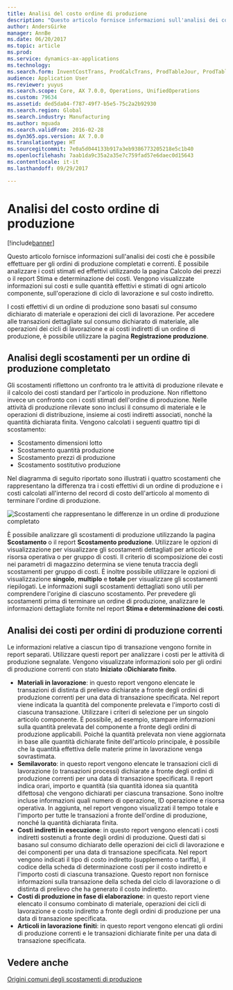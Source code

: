```yaml
---
title: Analisi del costo ordine di produzione
description: "Questo articolo fornisce informazioni sull'analisi dei costi che è possibile effettuare per gli ordini di produzione completati e correnti. È possibile analizzare i costi stimati ed effettivi utilizzando la pagina Calcolo dei prezzi o il report Stima e determinazione dei costi. Vengono visualizzate informazioni sui costi e sulle quantità effettivi e stimati di ogni articolo componente, sull'operazione di ciclo di lavorazione e sul costo indiretto."
author: AndersGirke
manager: AnnBe
ms.date: 06/20/2017
ms.topic: article
ms.prod: 
ms.service: dynamics-ax-applications
ms.technology: 
ms.search.form: InventCostTrans, ProdCalcTrans, ProdTableJour, ProdTableListPage
audience: Application User
ms.reviewer: yuyus
ms.search.scope: Core, AX 7.0.0, Operations, UnifiedOperations
ms.custom: 79634
ms.assetid: ded5da04-f787-49f7-b5e5-75c2a2b92930
ms.search.region: Global
ms.search.industry: Manufacturing
ms.author: mguada
ms.search.validFrom: 2016-02-28
ms.dyn365.ops.version: AX 7.0.0
ms.translationtype: HT
ms.sourcegitcommit: 7e0a5d044133b917a3eb9386773205218e5c1b40
ms.openlocfilehash: 7aab1da9c35a2a35e7c759fad57e6daec0d15643
ms.contentlocale: it-it
ms.lasthandoff: 09/29/2017

---
```


# <a name="production-order-cost-analysis"></a>Analisi del costo ordine di produzione

[!include[banner](../includes/banner.md)]


Questo articolo fornisce informazioni sull'analisi dei costi che è possibile effettuare per gli ordini di produzione completati e correnti. È possibile analizzare i costi stimati ed effettivi utilizzando la pagina Calcolo dei prezzi o il report Stima e determinazione dei costi. Vengono visualizzate informazioni sui costi e sulle quantità effettivi e stimati di ogni articolo componente, sull'operazione di ciclo di lavorazione e sul costo indiretto.

I costi effettivi di un ordine di produzione sono basati sul consumo dichiarato di materiale e operazioni dei cicli di lavorazione. Per accedere alle transazioni dettagliate sul consumo dichiarato di materiale, alle operazioni dei cicli di lavorazione e ai costi indiretti di un ordine di produzione, è possibile utilizzare la pagina **Registrazione produzione**.

## <a name="variance-analysis-for-a-completed-production-order"></a>Analisi degli scostamenti per un ordine di produzione completato
Gli scostamenti riflettono un confronto tra le attività di produzione rilevate e il calcolo dei costi standard per l'articolo in produzione. Non riflettono invece un confronto con i costi stimati dell'ordine di produzione. Nelle attività di produzione rilevate sono inclusi il consumo di materiale e le operazioni di distribuzione, insieme ai costi indiretti associati, nonché la quantità dichiarata finita. Vengono calcolati i seguenti quattro tipi di scostamento:

-   Scostamento dimensioni lotto
-   Scostamento quantità produzione
-   Scostamento prezzi di produzione
-   Scostamento sostitutivo produzione

Nel diagramma di seguito riportato sono illustrati i quattro scostamenti che rappresentano la differenza tra i costi effettivi di un ordine di produzione e i costi calcolati all'interno del record di costo dell'articolo al momento di terminare l'ordine di produzione. 

![Scostamenti che rappresentano le differenze in un ordine di produzione completato](./media/control.jpg) 

È possibile analizzare gli scostamenti di produzione utilizzando la pagina **Scostamento** o il report **Scostamento produzione**. Utilizzare le opzioni di visualizzazione per visualizzare gli scostamenti dettagliati per articolo e risorsa operativa o per gruppo di costi. Il criterio di scomposizione dei costi nei parametri di magazzino determina se viene tenuta traccia degli scostamenti per gruppo di costi. È inoltre possibile utilizzare le opzioni di visualizzazione **singolo**, **multiplo** e **totale** per visualizzare gli scostamenti riepilogati. Le informazioni sugli scostamenti dettagliati sono utili per comprendere l'origine di ciascuno scostamento. Per prevedere gli scostamenti prima di terminare un ordine di produzione, analizzare le informazioni dettagliate fornite nel report **Stima e determinazione dei costi**.

## <a name="cost-analysis-for-current-production-orders"></a>Analisi dei costi per ordini di produzione correnti
Le informazioni relative a ciascun tipo di transazione vengono fornite in report separati. Utilizzare questi report per analizzare i costi per le attività di produzione segnalate. Vengono visualizzate informazioni solo per gli ordini di produzione correnti con stato **Iniziato** o**Dichiarato finito**.

-   **Materiali in lavorazione**: in questo report vengono elencate le transazioni di distinta di prelievo dichiarate a fronte degli ordini di produzione correnti per una data di transazione specificata. Nel report viene indicata la quantità del componente prelevata e l'importo costi di ciascuna transazione. Utilizzare i criteri di selezione per un singolo articolo componente. È possibile, ad esempio, stampare informazioni sulla quantità prelevata del componente a fronte degli ordini di produzione applicabili. Poiché la quantità prelevata non viene aggiornata in base alle quantità dichiarate finite dell'articolo principale, è possibile che la quantità effettiva delle materie prime in lavorazione venga sovrastimata.
-   **Semilavorato**: in questo report vengono elencate le transazioni cicli di lavorazione (o transazioni processi) dichiarate a fronte degli ordini di produzione correnti per una data di transazione specificata. Il report indica orari, importo e quantità (sia quantità idonea sia quantità difettosa) che vengono dichiarati per ciascuna transazione. Sono inoltre incluse informazioni quali numero di operazione, ID operazione e risorsa operativa. In aggiunta, nel report vengono visualizzati il tempo totale e l'importo per tutte le transazioni a fronte dell'ordine di produzione, nonché la quantità dichiarata finita.
-   **Costi indiretti in esecuzione**: in questo report vengono elencati i costi indiretti sostenuti a fronte degli ordini di produzione. Questi dati si basano sul consumo dichiarato delle operazioni dei cicli di lavorazione e dei componenti per una data di transazione specificata. Nel report vengono indicati il tipo di costo indiretto (supplemento o tariffa), il codice della scheda di determinazione costi per il costo indiretto e l'importo costi di ciascuna transazione. Questo report non fornisce informazioni sulla transazione della scheda del ciclo di lavorazione o di distinta di prelievo che ha generato il costo indiretto.
-   **Costi di produzione in fase di elaborazione**: in questo report viene elencato il consumo combinato di materiale, operazioni dei cicli di lavorazione e costo indiretto a fronte degli ordini di produzione per una data di transazione specificata.
-   **Articoli in lavorazione finiti**: in questo report vengono elencati gli ordini di produzione correnti e le transazioni dichiarate finite per una data di transazione specificata.


<a name="see-also"></a>Vedere anche
--------

[Origini comuni degli scostamenti di produzione](common-sources-of-production-variances.md)




